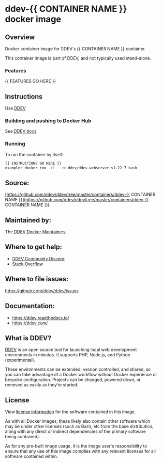 # ddev-{{ CONTAINER NAME }} docker image

## Overview

Docker container image for DDEV's {{ CONTAINER NAME }} container.

This container image is part of DDEV, and not typically used stand-alone.

### Features

{{ FEATURES GO HERE }}

## Instructions

Use [DDEV](https://ddev.readthedocs.io)

### Building and pushing to Docker Hub

See [DDEV docs](https://ddev.readthedocs.io/en/stable/developers/release-management/#pushing-docker-images-with-the-github-actions-workflow)

### Running
To run the container by itself:

```bash
{{ INSTRUCTIONS GO HERE }}
example: docker run -it --rm ddev/ddev-webserver:v1.22.7 bash
```

## Source:

[https://github.com/ddev/ddev/tree/master/containers/ddev-{{ CONTAINER NAME }}](https://github.com/ddev/ddev/tree/master/containers/ddev-{{ CONTAINER NAME }})

## Maintained by:

The [DDEV Docker Maintainers](https://github.com/ddev)

## Where to get help:

* [DDEV Community Discord](https://discord.gg/5wjP76mBJD)
* [Stack Overflow](https://stackoverflow.com/questions/tagged/ddev)

## Where to file issues:

https://github.com/ddev/ddev/issues

## Documentation:

* https://ddev.readthedocs.io/
* https://ddev.com/

## What is DDEV?

[DDEV](https://github.com/ddev/ddev) is an open source tool for launching local web development environments in minutes. It supports PHP, Node.js, and Python (experimental).

These environments can be extended, version controlled, and shared, so you can take advantage of a Docker workflow without Docker experience or bespoke configuration. Projects can be changed, powered down, or removed as easily as they’re started.

## License

View [license information](https://github.com/ddev/ddev/blob/master/LICENSE) for the software contained in this image.

As with all Docker images, these likely also contain other software which may be under other licenses (such as Bash, etc from the base distribution, along with any direct or indirect dependencies of the primary software being contained).

As for any pre-built image usage, it is the image user's responsibility to ensure that any use of this image complies with any relevant licenses for all software contained within.